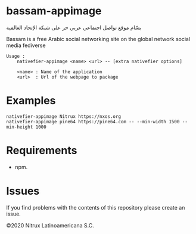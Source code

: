 # bassam-appimage

 
بسّام موقع تواصل اجتماعي عربي حر على شبكة الإتحاد العالمية

Bassam is a free Arabic social networking site on the global network social media fediverse
 
```
Usage :
    nativefier-appimage <name> <url> -- [extra nativefier options]

    <name> : Name of the application
    <url>  : Url of the webpage to package
```

# Examples

```
nativefier-appimage Nitrux https://nxos.org
nativefier-appimage pine64 https://pine64.com -- --min-width 1500 --min-height 1000
```

# Requirements
- npm.

# Issues
If you find problems with the contents of this repository please create an issue.

©2020 Nitrux Latinoamericana S.C.
